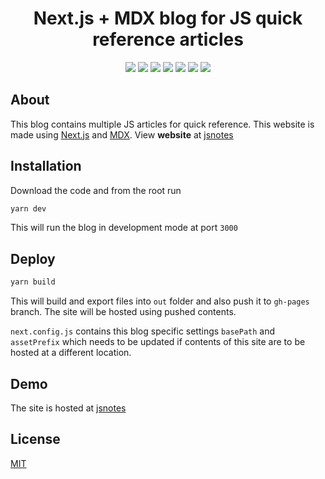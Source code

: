 <h1 align="center">Next.js + MDX blog for JS quick reference articles</h1>

<p align="center">
  <img src="https://img.shields.io/badge/Sass-CC6699?style=flat&logo=sass&logoColor=white"/>
  <img src="https://img.shields.io/badge/next.js-000000?style=flat&logo=next.js&logoColor=white"/>
  <img src="https://img.shields.io/github/languages/top/vaibhavmande/jsnotes"/>
  <img src="https://img.shields.io/badge/React-20232A?style=flat&logo=react&logoColor=61DAFB"/>
  <a href="https://www.linkedin.com/in/vaibhavmande/" title="linkedin"><img src="https://img.shields.io/badge/LinkedIn-0077B5?style=flat&logo=linkedin&logoColor=white"></a>
  <a href="https://stackoverflow.com/u/2157907" title="StackOverflow"><img src="https://img.shields.io/badge/Stack_Overflow-FE7A16?style=flat&logo=stack-overflow&logoColor=white"></a>
  <a href="https://vaibhavmande.com/" title="Portfolio"><img src="https://img.shields.io/badge/Portfolio-46a2f1.svg?&style=flat&logo=Google-Chrome&logoColor=white"></a>
</p>

## About

This blog contains multiple JS articles for quick reference. This website is made using [Next.js](https://nextjs.org/ 'Next.js') and [MDX](https://mdxjs.com/ 'MDX'). View **website** at [jsnotes](https://vaibhavmande.com/jsnotes 'jsnotes')

## Installation

Download the code and from the root run

```bash
yarn dev
```

This will run the blog in development mode at port `3000`

## Deploy

```bash
yarn build
```

This will build and export files into `out` folder and also push it to `gh-pages` branch. The site will be hosted using pushed contents.

`next.config.js` contains this blog specific settings `basePath` and `assetPrefix` which needs to be updated if contents of this site are to be hosted at a different location.

## Demo

The site is hosted at [jsnotes](https://vaibhavmande.com/jsnotes 'jsnotes')

## License

[MIT](https://choosealicense.com/licenses/mit/)
